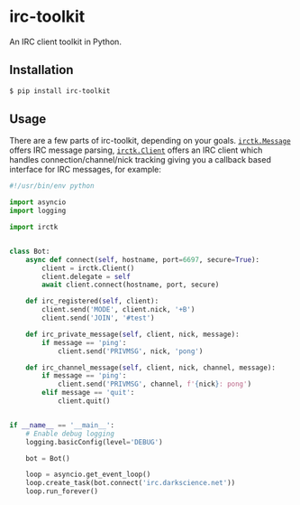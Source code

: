 irc-toolkit
===========

An IRC client toolkit in Python.

## Installation

```bash
$ pip install irc-toolkit
```

## Usage

There are a few parts of irc-toolkit, depending on your goals.
[`irctk.Message`](https://irctk.readthedocs.io/en/latest/message.html)
offers IRC message parsing,
[`irctk.Client`](https://irctk.readthedocs.io/en/latest/client.html) offers an
IRC client which handles connection/channel/nick tracking giving you a callback
based interface for IRC messages, for example:

```python
#!/usr/bin/env python

import asyncio
import logging

import irctk


class Bot:
    async def connect(self, hostname, port=6697, secure=True):
        client = irctk.Client()
        client.delegate = self
        await client.connect(hostname, port, secure)

    def irc_registered(self, client):
        client.send('MODE', client.nick, '+B')
        client.send('JOIN', '#test')

    def irc_private_message(self, client, nick, message):
        if message == 'ping':
            client.send('PRIVMSG', nick, 'pong')

    def irc_channel_message(self, client, nick, channel, message):
        if message == 'ping':
            client.send('PRIVMSG', channel, f'{nick}: pong')
        elif message == 'quit':
            client.quit()


if __name__ == '__main__':
    # Enable debug logging
    logging.basicConfig(level='DEBUG')

    bot = Bot()

    loop = asyncio.get_event_loop()
    loop.create_task(bot.connect('irc.darkscience.net'))
    loop.run_forever()
```
